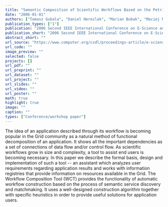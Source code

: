 ```yaml
---
title: "Semantic Composition of Scientific Workflows Based on the Petri Nets Formalism"
date: "2006-01-01"
authors: ["Tomasz Gubala", "Daniel Herezlak", "Marian Bubak", "Maciej Malawski"]
publication_types: ["1"]
publication: "2006 Second IEEE International Conference on E-Science and Grid Computing (e-Science'06). 1  IEEE Computer Society https://doi.org/10.1109/E-SCIENCE.2006.261096"
publication_short: "2006 Second IEEE International Conference on E-Science and Grid Computing (e-Science'06). 1  IEEE Computer Society https://doi.org/10.1109/E-SCIENCE.2006.261096"
abstract_short: ""
url_source: "https://www.computer.org/csdl/proceedings-article/e-science/2006/04030985/12OmNB7tUsP"
url_code: ""
image_preview: ""
selected: false
projects: []
url_pdf: ""
url_preprint: ""
url_dataset: ""
url_project: ""
url_slides: ""
url_video: ""
url_poster: ""
math: true
highlight: true
image: ""
caption: ""
types: ["Conference/workshop paper"]
---
```

The idea of an application described through its workflow is becoming popular in the Grid community as a natural method of functional decomposition of an application. It shows all the important dependencies as a set of connections of data flow and/or control flow. As scientific workflows grow in size and complexity, a tool to assist end users is becoming necessary. In this paper we describe the formal basis, design and implementation of such a tool -- an assistant which analyzes user requirements regarding application results and works with information registries that provide information on resources available in the Grid. The Workflow Composition Tool (WCT) provides the functionality of automatic workflow construction based on the process of semantic service discovery and matchmaking. It uses a well-designed construction algorithm together with specific heuristics in order to provide useful solutions for application users.

